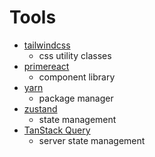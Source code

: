 # Tools

- [tailwindcss](https://tailwindcss.com/)
  - css utility classes
- [primereact](https://www.primefaces.org/)
  - component library
- [yarn](https://yarnpkg.com/)
  - package manager
- [zustand](https://github.com/pmndrs/zustand)
  - state management
- [TanStack Query](https://tanstack.com/query/v4)
  - server state management
